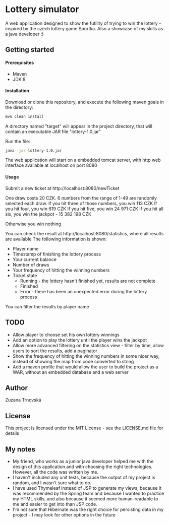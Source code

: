 # Lottery simulator

A web application designed to show the futility of trying to win the lottery - inspired by the czech lottery game Sportka.
Also a showcase of my skills as a java developer :)

## Getting started
#### Prerequisites
 - Maven
 - JDK 8

#### Installation

Download or clone this repository, and execute the following maven goals in the directory:
```sh
mvn clean install
```

A directory named "target" will appear in the project directory, that will contain an executable JAR file "lottery-1.0.jar"

Run the file:
```sh
java -jar lottery-1.0.jar
```
The web application will start on a embedded tomcat server, with http web interface available at localhost on port 8080 
#### Usage

Submit a new ticket at http://localhost:8080/newTicket

One draw costs 20 CZK.
6 numbers from the range of 1-49 are randomly selected each draw.
If you hit three of those numbers, you win 113 CZK
If you hit four, you win 619 CZK
If you hit five, you win 24 971 CZK
If you hit all six, you win the jackpot - 15 382 198 CZK

Otherwise you win nothing

You can check the result at http://localhost:8080/statistics, where all results are available
The following information is shown:
 - Player name
 - Timestamp of finishing the lottery process
 - Your current balance
 - Number of draws
 - Your frequency of hitting the winning numbers
 - Ticket state
   - Running - the lottery hasn't finished yet, results are not complete
   - Finished
   - Error - there has been an unexpected error during the lottery process
   
You can filter the results by player name

## TODO
 - Allow player to choose set his own lottery winnings
 - Add an option to play the lottery until the player wins the jackpot
 - Allow more advanced filtering on the statistics view - filter by time, allow users to sort the results, add a paginator
 - Show the frequency of hitting the winning numbers in some nicer way, instead of showing the map from code converted to string
 - Add a maven profile that would allow the user to build the project as a WAR, without an embedded database and a web server

## Author
Zuzana Trnovská

## License
This project is licensed under the MIT License - see the LICENSE.md file for details

## My notes
- My friend, who works as a junior java developer helped me with the design of this application and with choosing the right technologies. However, all the code was written by me.
- I haven't included any unit tests, because the output of my project is random, and I wasn't sure what to do.
- I have used Thymeleaf instead of JSP to generate my views, because it was recommended by the Spring team and because I wanted to practice my HTML skills, and also because it seemed more human-readable to me and easier to get into than JSP code.
- I'm not sure that Hibernate was the right choice for persisting data in my project - I may look for other options in the future
